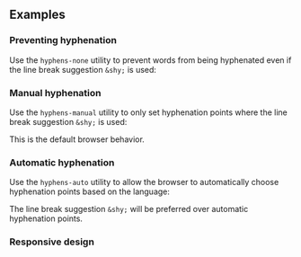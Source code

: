 ## Examples

### Preventing hyphenation

Use the `hyphens-none` utility to prevent words from being hyphenated even if the line break suggestion `&shy;` is used:

### Manual hyphenation

Use the `hyphens-manual` utility to only set hyphenation points where the line break suggestion `&shy;` is used:

This is the default browser behavior.

### Automatic hyphenation

Use the `hyphens-auto` utility to allow the browser to automatically choose hyphenation points based on the language:

The line break suggestion `&shy;` will be preferred over automatic hyphenation points.

### Responsive design
